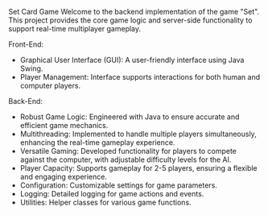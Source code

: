 Set Card Game
Welcome to the backend implementation of the game "Set".
This project provides the core game logic and server-side functionality to support real-time multiplayer gameplay.

Front-End:
- Graphical User Interface (GUI): A user-friendly interface using Java Swing.
- Player Management: Interface supports interactions for both human and computer players.

Back-End:
- Robust Game Logic: Engineered with Java to ensure accurate and efficient game mechanics.
- Multithreading: Implemented to handle multiple players simultaneously, enhancing the real-time gameplay experience.
- Versatile Gaming: Developed functionality for players to compete against the computer, with adjustable difficulty levels for the AI.
- Player Capacity: Supports gameplay for 2-5 players, ensuring a flexible and engaging experience.
- Configuration: Customizable settings for game parameters.
- Logging: Detailed logging for game actions and events.
- Utilities: Helper classes for various game functions.
